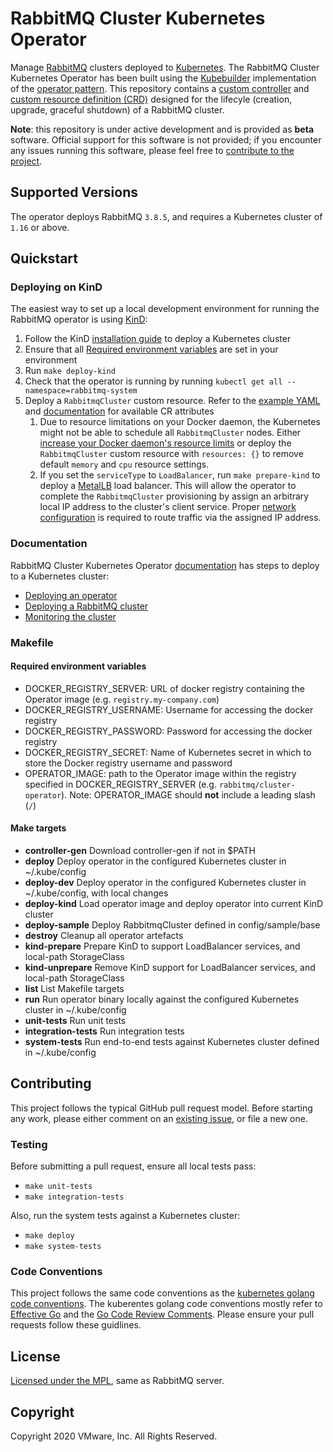 # RabbitMQ Cluster Kubernetes Operator

Manage [RabbitMQ](https://www.rabbitmq.com/) clusters deployed to [Kubernetes](https://kubernetes.io/). The RabbitMQ Cluster Kubernetes Operator has been built using the [Kubebuilder](https://github.com/kubernetes-sigs/kubebuilder) implementation of the [operator pattern](https://coreos.com/blog/introducing-operators.html). This repository contains a [custom controller](https://kubernetes.io/docs/concepts/extend-kubernetes/api-extension/custom-resources/#custom-controllers) and [custom resource definition (CRD)](https://kubernetes.io/docs/concepts/extend-kubernetes/api-extension/custom-resources/#customresourcedefinitions) designed for the lifecyle (creation, upgrade, graceful shutdown) of a RabbitMQ cluster.

**Note**: this repository is under active development and is provided as **beta** software. Official support for this software is not provided; if you encounter any issues running this software, please feel free to [contribute to the project](#contributing).

## Supported Versions

The operator deploys RabbitMQ `3.8.5`, and requires a Kubernetes cluster of `1.16` or above.

## Quickstart

### Deploying on KinD

The easiest way to set up a local development environment for running the RabbitMQ operator is using [KinD](https://kind.sigs.k8s.io/):

1. Follow the KinD [installation guide](https://kind.sigs.k8s.io/#installation-and-usage) to deploy a Kubernetes cluster
1. Ensure that all [Required environment variables](#required-environment-variables) are set in your environment
1. Run `make deploy-kind`
1. Check that the operator is running by running `kubectl get all --namespace=rabbitmq-system`
1. Deploy a `RabbitmqCluster` custom resource. Refer to the [example YAML](./cr-example.yaml) and [documentation](https://docs.pivotal.io/rabbitmq-kubernetes/0-7/using.html#configure) for available CR attributes
    1. Due to resource limitations on your Docker daemon, the Kubernetes might not be able to schedule all `RabbitmqCluster` nodes. Either [increase your Docker daemon's resource limits](https://docs.docker.com/docker-for-mac/#resources) or deploy the `RabbitmqCluster` custom resource with `resources: {}` to remove default `memory` and `cpu` resource settings.
    1. If you set the `serviceType` to `LoadBalancer`, run `make prepare-kind` to deploy a [MetalLB](https://metallb.universe.tf/) load balancer. This will allow the operator to complete the `RabbitmqCluster` provisioning by assign an arbitrary local IP address to the cluster's client service. Proper [network configuration](https://metallb.universe.tf/installation/network-addons/) is required to route traffic via the assigned IP address.

### Documentation

RabbitMQ Cluster Kubernetes Operator [documentation](https://docs.pivotal.io/rabbitmq-kubernetes/0-7/index.html) has steps to deploy to a Kubernetes cluster:
- [Deploying an operator](https://docs.pivotal.io/rabbitmq-kubernetes/0-7/installing.html)
- [Deploying a RabbitMQ cluster](https://docs.pivotal.io/rabbitmq-kubernetes/0-7/using.html)
- [Monitoring the cluster](https://docs.pivotal.io/rabbitmq-kubernetes/0-7/monitoring.html)


### Makefile

#### Required environment variables

- DOCKER_REGISTRY_SERVER: URL of docker registry containing the Operator image (e.g. `registry.my-company.com`)
- DOCKER_REGISTRY_USERNAME: Username for accessing the docker registry
- DOCKER_REGISTRY_PASSWORD: Password for accessing the docker registry
- DOCKER_REGISTRY_SECRET: Name of Kubernetes secret in which to store the Docker registry username and password
- OPERATOR_IMAGE: path to the Operator image within the registry specified in DOCKER_REGISTRY_SERVER (e.g. `rabbitmq/cluster-operator`). Note: OPERATOR_IMAGE should **not** include a leading slash (`/`)

#### Make targets

- **controller-gen** Download controller-gen if not in $PATH
- **deploy** Deploy operator in the configured Kubernetes cluster in ~/.kube/config
- **deploy-dev** Deploy operator in the configured Kubernetes cluster in ~/.kube/config, with local changes
- **deploy-kind** Load operator image and deploy operator into current KinD cluster
- **deploy-sample** Deploy RabbitmqCluster defined in config/sample/base
- **destroy** Cleanup all operator artefacts
- **kind-prepare** Prepare KinD to support LoadBalancer services, and local-path StorageClass
- **kind-unprepare** Remove KinD support for LoadBalancer services, and local-path StorageClass
- **list** List Makefile targets
- **run** Run operator binary locally against the configured Kubernetes cluster in ~/.kube/config
- **unit-tests** Run unit tests
- **integration-tests** Run integration tests
- **system-tests** Run end-to-end tests against Kubernetes cluster defined in ~/.kube/config

## Contributing

This project follows the typical GitHub pull request model. Before starting any work, please either comment on an [existing issue](https://github.com/pivotal/rabbitmq-for-kubernetes/issues), or file a new one.

### Testing

Before submitting a pull request, ensure all local tests pass:
- `make unit-tests`
- `make integration-tests`

<!-- TODO: generalise deployment process: make DOCKER_REGISTRY_SECRET and DOCKER_REGISTRY_SERVER configurable -->
Also, run the system tests against a Kubernetes cluster:
- `make deploy`
- `make system-tests`

### Code Conventions

This project follows the same code conventions as the [kubernetes golang code conventions](https://github.com/kubernetes/community/blob/master/contributors/guide/coding-conventions.md#code-conventions). The kuberentes golang code conventions mostly refer to [Effective Go](https://golang.org/doc/effective_go.html) and the [Go Code Review Comments](https://github.com/golang/go/wiki/CodeReviewComments). Please ensure your pull requests follow these guidlines.

## License

[Licensed under the MPL](LICENSE.txt), same as RabbitMQ server.

## Copyright

Copyright 2020 VMware, Inc. All Rights Reserved.

